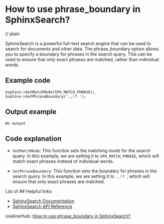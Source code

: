 # How to use phrase_boundary in SphinxSearch?
// plain

SphinxSearch is a powerful full-text search engine that can be used to search for documents and other data. The phrase_boundary option allows you to specify a boundary for phrases in the search query. This can be used to ensure that only exact phrases are matched, rather than individual words.

## Example code

```
$sphinx->SetMatchMode(SPH_MATCH_PHRASE);
$sphinx->SetPhraseBoundary('.,!? ');
```

## Output example

```
No output
```

## Code explanation


- `SetMatchMode`: This function sets the matching mode for the search query. In this example, we are setting it to `SPH_MATCH_PHRASE`, which will match exact phrases instead of individual words.

- `SetPhraseBoundary`: This function sets the boundary for phrases in the search query. In this example, we are setting it to `.,!? `, which will ensure that only exact phrases are matched.

List of ## Helpful links

- [SphinxSearch Documentation](http://sphinxsearch.com/docs/current.html)
- [SphinxSearch API Reference](http://sphinxsearch.com/docs/current.html#api-reference)

onelinerhub: [How to use phrase_boundary in SphinxSearch?](https://onelinerhub.com/sphinx-search/how-to-use-phrase_boundary-in-sphinxsearch)